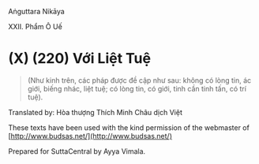  

Aṅguttara Nikāya

XXII. Phẩm Ô Uế

# (X) (220) Với Liệt Tuệ

> (Như kinh trên, các pháp được đề cập như sau: không có lòng tin, ác giới, biếng nhác, liệt tuệ; có lòng tin, có giới, tinh cần tinh tấn, có trí tuệ).

Translated by: Hòa thượng Thích Minh Châu dịch Việt

These texts have been used with the kind permission of the webmaster of [http://www.budsas.net/](http://www.budsas.net/)

Prepared for SuttaCentral by Ayya Vimala.